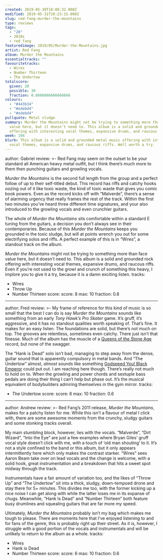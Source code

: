 ```yaml
---
created: 2019-05-30T10:00:32.000Z
modified: 2019-05-31T20:23:15.000Z
slug: red-fang-murder-the-mountains
type: reviews
tags:
  - "20"
  - 2010s
  - red fang
featuredimage: 2019/05/Murder-the-Mountains.jpg
artist: Red Fang
album: Murder the Mountains
essentialtracks: ""
favouritetracks:
  - Wires
  - Number Thirteen
  - The Undertow
totalscore:
  given: 20
  possible: 30
  fraction: 0.6666666666666666
colours:
  - "#443b34"
  - "#edebd4"
  - "#edebd4"
pullquote: Metal sludge
summary: Murder the Mountains might not be trying to something more than face
  value here, but it doesn’t need to. This album is a solid and grounded rock
  offering with interesting vocal themes, expansive drums, and raucous riffs.
week: 194
blurb: This album is a solid and grounded metal music offering with interesting
  vocal themes, expansive drums, and raucous riffs. Well worth a try.
---
```

author: Gabriel
review: >-
  Red Fang may seem on the outset to be your standard all American heavy metal
  outfit, but I think there’s much more to them then punching guitars and
  growling vocals.

  *Murder the Mountains* is the second full length from the group and a perfect follow of up to their self-titled debut. This record has riffs and catchy hooks oozing out of it like toxic waste, the kind of toxic waste that gives you comic book powers. Even as the record kicks off with “Malverde”, there’s a sense of alarming urgency that really frames the rest of the track. Within the first two minutes you’ve heard three different time signatures, and your also introduced to the growling vocals and even crunchier guitars.

  The whole of *Murder the Mountains* sits comfortable within a standard E tuning from the guitars, a decision you don’t always see in their contemporaries. Because of this *Murder the Mountains* keeps you grounded in the toxic sludge, but will at points wrench you out for some electrifying solos and riffs. A perfect example of this is in “Wires”, a standout track on the album.

  *Murder the Mountains* might not be trying to something more than face value here, but it doesn’t need to. This album is a solid and grounded rock offering with interesting vocal themes, expansive drums, and raucous riffs. Even if you’re not used to the growl and crunch of something this heavy, I implore you to give it a try, because it is a damn exciting listen.
tracks:
  - Wires
  - ­­Throw Up
  - ­­Number Thirteen
score:
  score: 8
  max: 10
  fraction: 0.8
---
author: Fred
review: >-
  My frame of reference for this kind of music is so small that the best I can
  do is say *Murder the Mountains* sounds like something from an early *Tony
  Hawk’s Pro Skater* game. It’s gruff, it’s aggressive, and it has no standout
  qualities worth speaking of. That’s fine. It makes for an easy listen. The
  foundations are solid, but there’s not much on top. The grooves are
  relentless, sometimes even catchy. There just isn’t that finesse. Much of the
  album has the muscle of a [Queens of the Stone
  Age](<https://audioxide.com/reviews/queens-of-the-stone-age-queens-of-the-stone-age/>)
  record, but none of the swagger.

  The “Hank is Dead” solo isn’t bad, managing to step away from the dense, guitar sound that is apparently compulsory in metal bands. And “The Undertow” almost, *almost* sounds like something [Godspeed You! Black Emperor](<https://audioxide.com/reviews/godspeed-you-black-emperor-f%e2%99%af-a%e2%99%af-infinity/>) could put out. I am reaching here though. There’s really not much to hold on to. When the growling and power chords and sextuple bass pedals are doing their thing I can’t help but phase out. It’s the musical equivalent of bodybuilders admiring themselves in the gym mirror.
tracks:
  - The Undertow
score:
  score: 6
  max: 10
  fraction: 0.6
---
author: Andrew
review: >-
  Red Fang’s 2011 release, *Murder the Mountains*, makes for a patchy listen for
  me. While this isn’t a flavour of metal I click with, there are some awesome
  moments from the crunchy, sludgy guitars and some stonking tracks overall.

  My main stumbling block, however, lies with the vocals. “Malverde”, “Dirt Wizard”, “Into the Eye” are just a few examples where Bryan Giles’ gruff vocal style doesn’t click with me, with a touch of ‘old man shouting’ to it. It’s not a style confined to the band or this album, but it only appears intermittently here which only makes the contrast starker. “Wires” sees Aaron Beam take over on lead vocals and the change is welcome, with a solid hook, great instrumentation and a breakdown that hits a sweet spot midway through the track.

  Instrumentals have a fair amount of variation too, and the likes of “Throw Up” and “The Undertow” sit into a thick, sludgy, down-tempoed drone and stay there for 5+ minutes. This divides me too, with the former kicking up a nice noise I can get along with while the latter loses me in its expanse of chugs. Meanwhile, “Hank Is Dead” and “Number Thirteen” both feature busy drumlines and squealing guitars that are far more my speed.

  Ultimately, *Murder the Mountains* probably isn’t my bag which makes me tough to please. There are moments here that I’ve enjoyed listening to and for fans of the genre, this is probably right up their street. As it is, however, I struggle with a good portion of the vocals and instrumentals and will be unlikely to return to the album as a whole.
tracks:
  - Wires
  - ­­Hank is Dead
  - ­­Number Thirteen
score:
  score: 6
  max: 10
  fraction: 0.6
